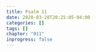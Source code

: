 ```yaml
---
title: Psalm 11
date: 2020-03-28T20:25:05-04:00
categories: []
tags: []
chapter: "011"
inprogress: false
---
```



